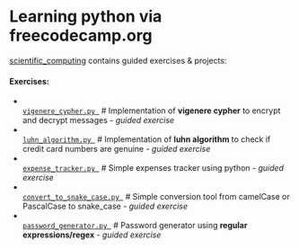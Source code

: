 # Learning python via freecodecamp.org


[scientific_computing](/scientific_computing) contains guided exercises & projects:

<h4>Exercises:</h4>

  - [<code> vigenere_cypher.py </code>](scientific_computing/vigenere_cypher.py) # Implementation of **vigenere cypher** to encrypt and decrypt messages - <i>guided exercise</i>
  - [<code> luhn_algorithm.py </code>](scientific_computing/luhn_algoirthm.py) # Implementation of **luhn algorithm** to check if credit card numbers are genuine - <i>guided exercise</i>
  - [<code> expense_tracker.py </code>](scientific_computing/expense_tracker.py) # Simple expenses tracker using python - <i>guided exercise</i>
  - [<code> convert_to_snake_case.py </code>](scientific_computing/convert_to_snake_case.py) # Simple conversion tool from camelCase or PascalCase to snake_case - <i>guided exercise</i>
  - [<code> password_generator.py </code>](scientific_computing/password_generator.py) # Password generator using **regular expressions/regex** - <i>guided exercise</i>

